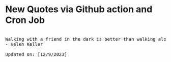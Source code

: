 # New Quotes via Github action and Cron Job

<pre>
<!-- #quote -->
Walking with a friend in the dark is better than walking alone in the light.
- Helen Keller

Updated on: [12/9/2023]
<!-- #quoteEnd -->
</pre>

